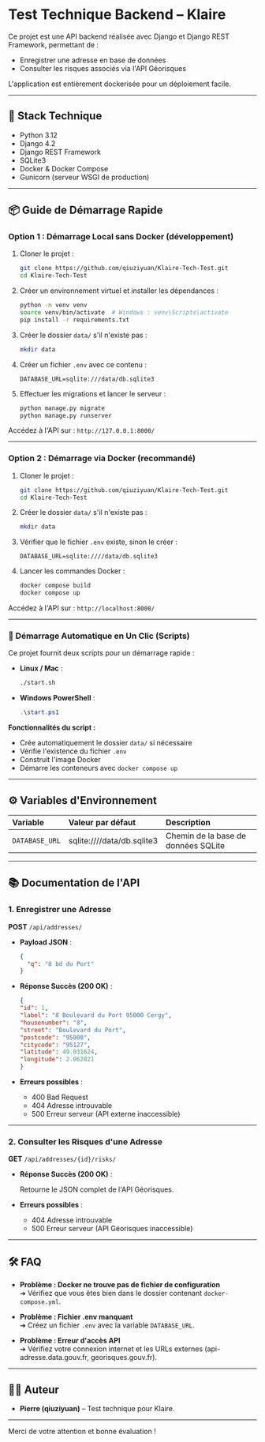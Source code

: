 # Test Technique Backend – Klaire

Ce projet est une API backend réalisée avec Django et Django REST Framework, permettant de :
- Enregistrer une adresse en base de données
- Consulter les risques associés via l'API Géorisques

L'application est entièrement dockerisée pour un déploiement facile.

---

## 🚀 Stack Technique

- Python 3.12
- Django 4.2
- Django REST Framework
- SQLite3
- Docker & Docker Compose
- Gunicorn (serveur WSGI de production)

---

## 📦 Guide de Démarrage Rapide

### Option 1 : Démarrage Local sans Docker (développement)

1. Cloner le projet :

    ```bash
    git clone https://github.com/qiuziyuan/Klaire-Tech-Test.git
    cd Klaire-Tech-Test
    ```

2. Créer un environnement virtuel et installer les dépendances :

    ```bash
    python -m venv venv
    source venv/bin/activate  # Windows : venv\Scripts\activate
    pip install -r requirements.txt
    ```

3. Créer le dossier `data/` s'il n'existe pas :

    ```bash
    mkdir data
    ```

4. Créer un fichier `.env` avec ce contenu :

    ```env
    DATABASE_URL=sqlite:///data/db.sqlite3
    ```

5. Effectuer les migrations et lancer le serveur :

    ```bash
    python manage.py migrate
    python manage.py runserver
    ```

Accédez à l'API sur : `http://127.0.0.1:8000/`

---

### Option 2 : Démarrage via Docker (recommandé)

1. Cloner le projet :

    ```bash
    git clone https://github.com/qiuziyuan/Klaire-Tech-Test.git
    cd Klaire-Tech-Test
    ```

2. Créer le dossier `data/` s'il n'existe pas :

    ```bash
    mkdir data
    ```

3. Vérifier que le fichier `.env` existe, sinon le créer :

    ```env
    DATABASE_URL=sqlite:////data/db.sqlite3
    ```

4. Lancer les commandes Docker :

    ```bash
    docker compose build
    docker compose up
    ```

Accédez à l'API sur : `http://localhost:8000/`

---

### 🚀 Démarrage Automatique en Un Clic (Scripts)

Ce projet fournit deux scripts pour un démarrage rapide :

- **Linux / Mac** :

    ```bash
    ./start.sh
    ```

- **Windows PowerShell** :

    ```powershell
    .\start.ps1
    ```

**Fonctionnalités du script :**
- Crée automatiquement le dossier `data/` si nécessaire
- Vérifie l'existence du fichier `.env`
- Construit l'image Docker
- Démarre les conteneurs avec `docker compose up`

---

## ⚙️ Variables d'Environnement

| Variable | Valeur par défaut | Description |
|:---|:---|:---|
| `DATABASE_URL` | sqlite:////data/db.sqlite3 | Chemin de la base de données SQLite |

---

## 📚 Documentation de l'API

### 1. Enregistrer une Adresse

**POST** `/api/addresses/`

- **Payload JSON** :

    ```json
    {
      "q": "8 bd du Port"
    }
    ```

- **Réponse Succès (200 OK)** :

    ```json
    {
    "id": 1,
    "label": "8 Boulevard du Port 95000 Cergy",
    "housenumber": "8",
    "street": "Boulevard du Port",
    "postcode": "95000",
    "citycode": "95127",
    "latitude": 49.031624,
    "longitude": 2.062821
    }
    ```

- **Erreurs possibles** :
  - 400 Bad Request
  - 404 Adresse introuvable
  - 500 Erreur serveur (API externe inaccessible)

---

### 2. Consulter les Risques d'une Adresse

**GET** `/api/addresses/{id}/risks/`

- **Réponse Succès (200 OK)** :
  
  Retourne le JSON complet de l'API Géorisques.

- **Erreurs possibles** :
  - 404 Adresse introuvable
  - 500 Erreur serveur (API Géorisques inaccessible)

---

## 🛠 FAQ

- **Problème : Docker ne trouve pas de fichier de configuration**  
  ➔ Vérifiez que vous êtes bien dans le dossier contenant `docker-compose.yml`.

- **Problème : Fichier .env manquant**  
  ➔ Créez un fichier `.env` avec la variable `DATABASE_URL`.

- **Problème : Erreur d'accès API**  
  ➔ Vérifiez votre connexion internet et les URLs externes (api-adresse.data.gouv.fr, georisques.gouv.fr).

---

## 👨‍💻 Auteur

- **Pierre (qiuziyuan)** – Test technique pour Klaire.

---

Merci de votre attention et bonne évaluation !